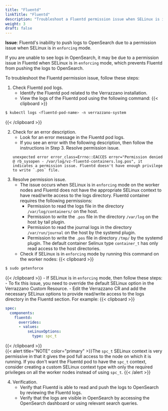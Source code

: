 ```yaml
---
title: "Fluentd"
linkTitle: "Fluentd"
description: "Troubleshoot a Fluentd permission issue when SELinux is in `enforcing` mode"
weight: 3
draft: false
---
```



**Issue**: Fluentd's inability to push logs to OpenSearch due to a permission issue when SELinux is in `enforcing` mode.

If you are unable to see logs in OpenSearch, it may be due to a permission issue in Fluentd when SELinux is in `enforcing` mode, which prevents Fluentd from pushing the logs to OpenSearch.

To troubleshoot the Fluentd permission issue, follow these steps:

1. Check Fluentd pod logs.
    - Identify the Fluentd pod related to the Verrazzano installation.
    - View the logs of the Fluentd pod using the following command:
{{< clipboard >}}
```sh
$ kubectl logs <fluentd-pod-name> -n verrazzano-system
```
{{< /clipboard >}}

2. Check for an error description.
    - Look for an error message in the Fluentd pod logs.
    - If you see an error with the following description, then follow the instructions in Step 3. Resolve permission issue.
   ```
   unexpected error error_class=Errno::EACCES error="Permission denied @ rb_sysopen - /var/log/vz-fluentd-containers.log.pos", it indicates a permission issue. Fluentd doesn't have enough privilege to write `.pos` file.
   ```
3. Resolve permission issue.
    - The issue occurs when SELinux is in `enforcing` mode on the worker nodes and Fluentd does not have the appropriate SELinux context to have read/write access to the logs directory.
      Fluentd container requires the following permissions:
      - Permission to read the logs file in the directory `/var/log/containers/` on the host.
      - Permission to write the `.pos` file in the directory `/var/log` on the host by tail plugin.
      - Permission to read the journal logs in the directory `/var/run/journal` on the host by the systemd plugin.
      - Permission to write the `.pos` file in directory `/tmp/` by the systemd plugin.
      The default container Selinux type `container_t` has only read access to the host directories.
    - Check if SELinux is in `enforcing` mode by running this command on the worker nodes:
{{< clipboard >}}
```sh
$ sudo getenforce
```
{{< /clipboard >}}
    - If SELinux is in `enforcing` mode, then follow these steps:
       - To fix this issue, you need to override the default SELinux option in the Verrazzano Custom Resource.
       - Edit the Verrazzano CR and add the necessary SELinux options to provide read/write access to the logs directory in the Fluentd section. For example:
{{< clipboard >}}
```yaml
spec:
  components:
    fluentd:
      overrides:
      - values:
          seLinuxOptions:
            type: spc_t
```
{{< /clipboard >}}  
   {{< alert title="NOTE" color="primary" >}}The `spc_t` SELinux context is very permissive in that it gives the pod full access to the node on which it is running. If you don't want the Fluentd pod to have the `spc_t` context, consider creating a custom SELinux context type with only the required privileges on all the worker nodes instead of using `spc_t`.
   {{< /alert >}}

4. Verification.
    - Verify that Fluentd is able to read and push the logs to OpenSearch by reviewing the Fluentd logs.
    - Verify that the logs are visible in OpenSearch by accessing the OpenSearch dashboard or using relevant search queries.
